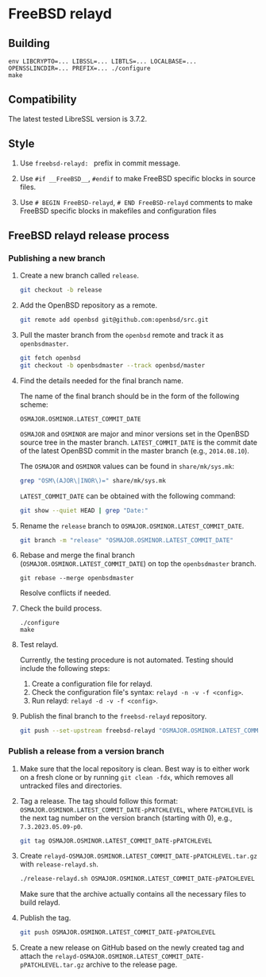 # FreeBSD relayd

## Building

```
env LIBCRYPTO=... LIBSSL=... LIBTLS=... LOCALBASE=... OPENSSLINCDIR=... PREFIX=... ./configure
make
```

## Compatibility

The latest tested LibreSSL version is 3.7.2.

## Style

1. Use `freebsd-relayd: ` prefix in commit message.

2. Use `#if __FreeBSD__`, `#endif` to make FreeBSD specific blocks in
   source files.

3. Use `# BEGIN FreeBSD-relayd`, `# END FreeBSD-relayd` comments to make
   FreeBSD specific blocks in makefiles and configuration files

## FreeBSD relayd release process

### Publishing a new branch

1. Create a new branch called `release`.

   ```sh
   git checkout -b release
   ```

2. Add the OpenBSD repository as a remote.

   ```sh
   git remote add openbsd git@github.com:openbsd/src.git
   ```

3. Pull the master branch from the `openbsd` remote and track it as `openbsdmaster`.

   ```sh
   git fetch openbsd
   git checkout -b openbsdmaster --track openbsd/master
   ```

4. Find the details needed for the final branch name.

   The name of the final branch should be in the form of the following scheme:

   ```
   OSMAJOR.OSMINOR.LATEST_COMMIT_DATE
   ```

   `OSMAJOR` and `OSMINOR` are major and minor versions set in the OpenBSD
   source tree in the master branch. `LATEST_COMMIT_DATE` is the commit date
   of the latest OpenBSD commit in the master branch (e.g., `2014.08.10`).

   The `OSMAJOR` and `OSMINOR` values can be found in `share/mk/sys.mk`:

   ```sh
   grep "OSM\(AJOR\|INOR\)=" share/mk/sys.mk
   ```

   `LATEST_COMMIT_DATE` can be obtained with the following command:

   ```sh
   git show --quiet HEAD | grep "Date:"
   ```

5. Rename the `release` branch to `OSMAJOR.OSMINOR.LATEST_COMMIT_DATE`.

   ```sh
   git branch -m "release" "OSMAJOR.OSMINOR.LATEST_COMMIT_DATE"
   ```

6. Rebase and merge the final branch (`OSMAJOR.OSMINOR.LATEST_COMMIT_DATE`) on
   top the `openbsdmaster` branch.

   ```
   git rebase --merge openbsdmaster
   ```

   Resolve conflicts if needed.

7. Check the build process.

   ```
   ./configure
   make
   ```

8. Test relayd.

   Currently, the testing procedure is not automated. Testing should include the
   following steps:

   1. Create a configuration file for relayd.
   2. Check the configuration file's syntax: `relayd -n -v -f <config>`.
   3. Run relayd: `relayd -d -v -f <config>`.

9. Publish the final branch to the `freebsd-relayd` repository.

   ```sh
   git push --set-upstream freebsd-relayd "OSMAJOR.OSMINOR.LATEST_COMMIT_DATE"
   ```

### Publish a release from a version branch

1. Make sure that the local repository is clean. Best way is to either work on
   a fresh clone or by running `git clean -fdx`, which removes all untracked
   files and directories.

2. Tag a release. The tag should follow this format:
   `OSMAJOR.OSMINOR.LATEST_COMMIT_DATE-pPATCHLEVEL`, where `PATCHLEVEL` is the
   next tag number on the version branch (starting with 0),
   e.g., `7.3.2023.05.09-p0`.

   ```sh
   git tag OSMAJOR.OSMINOR.LATEST_COMMIT_DATE-pPATCHLEVEL
   ```

3. Create `relayd-OSMAJOR.OSMINOR.LATEST_COMMIT_DATE-pPATCHLEVEL.tar.gz`
   with `release-relayd.sh`.

   ```sh
   ./release-relayd.sh OSMAJOR.OSMINOR.LATEST_COMMIT_DATE-pPATCHLEVEL
   ```

   Make sure that the archive actually contains all the necessary files to
   build relayd.

4. Publish the tag.

   ```sh
   git push OSMAJOR.OSMINOR.LATEST_COMMIT_DATE-pPATCHLEVEL
   ```

5. Create a new release on GitHub based on the newly created tag and attach the
   `relayd-OSMAJOR.OSMINOR.LATEST_COMMIT_DATE-pPATCHLEVEL.tar.gz` archive to
   the release page.
